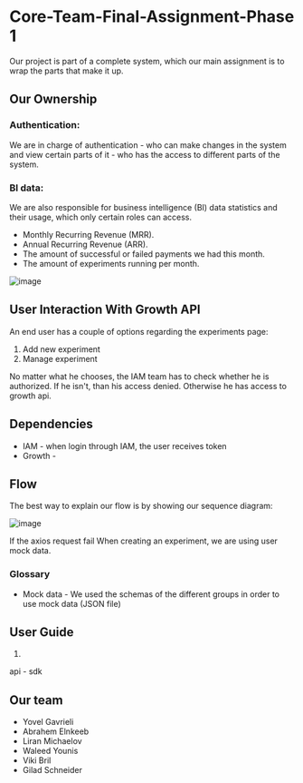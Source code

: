 # Core-Team-Final-Assignment-Phase 1

Our project is part of a complete system, which our main assignment is to wrap the parts that make it up.

## Our Ownership
### Authentication:
We are in charge of authentication -  who can make changes in the system and view certain parts of it - who has the access to different parts of the system.

### BI data:
We are also responsible for business intelligence (BI) data statistics and their usage, which only certain roles can access.
* Monthly Recurring Revenue (MRR).
* Annual Recurring Revenue (ARR).
* The amount of successful or failed payments we had this month.
* The amount of experiments running per month.


![image](https://user-images.githubusercontent.com/77021357/211335396-8376b323-6985-4b06-b59f-b7042ecfdccb.png)



## User Interaction With Growth API
An end user has a couple of options regarding the experiments page: 
1. Add new experiment 
2. Manage experiment 

No matter what he chooses, the IAM team has to check whether he is authorized. If he isn't, than his access denied. Otherwise he has access to growth api.


## Dependencies
* IAM - when login through IAM, the user receives token 
* Growth -  


## Flow
The best way to explain our flow is by showing our sequence diagram:

![image](https://user-images.githubusercontent.com/77021357/211335189-03122d35-c391-47da-95d2-3c97cddf65b0.png)

If the axios request fail When creating an experiment, we are using user mock data.



### Glossary 
* Mock data - We used the schemas of the different groups in order to use mock data (JSON file)
  
## User Guide
1. 

api - 
sdk

## Our team
* Yovel Gavrieli
* Abrahem Elnkeeb
* Liran Michaelov
* Waleed Younis
* Viki Bril
* Gilad Schneider

